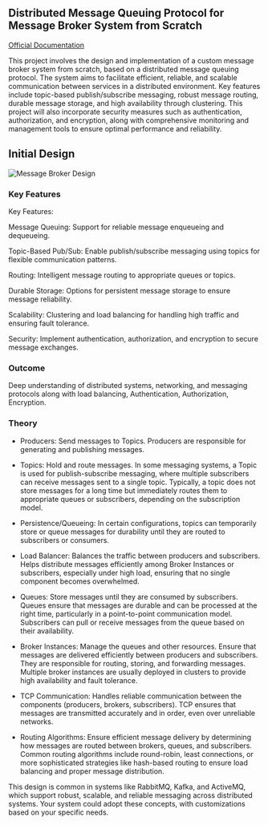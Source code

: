 ## Distributed Message Queuing Protocol for Message Broker System from Scratch

[Official Documentation](https://nixhantb.github.io/Distributed-Message-Broker-Engine/)

This project involves the design and implementation of a custom message broker system from scratch, based on a distributed message queuing protocol. The system aims to facilitate efficient, reliable, and scalable communication between services in a distributed environment. Key features include topic-based publish/subscribe messaging, robust message routing, durable message storage, and high availability through clustering. This project will also incorporate security measures such as authentication, authorization, and encryption, along with comprehensive monitoring and management tools to ensure optimal performance and reliability.

## Initial Design 
![Message Broker Design](docs/high-level-design.png)

### Key Features

Key Features:

Message Queuing: Support for reliable message enqueueing and dequeueing.

Topic-Based Pub/Sub: Enable publish/subscribe messaging using topics for flexible communication patterns.

Routing: Intelligent message routing to appropriate queues or topics.

Durable Storage: Options for persistent message storage to ensure message reliability.

Scalability: Clustering and load balancing for handling high traffic and ensuring fault tolerance.

Security: Implement authentication, authorization, and encryption to secure message exchanges.

### Outcome

Deep understanding of distributed systems, networking, and messaging protocols along with load balancing, Authentication, Authorization, Encryption.

### Theory 

- Producers:
        Send messages to Topics. Producers are responsible for generating and publishing messages.

- Topics:
        Hold and route messages. In some messaging systems, a Topic is used for publish-subscribe messaging, where multiple subscribers can receive messages sent to a single topic.
        Typically, a topic does not store messages for a long time but immediately routes them to appropriate queues or subscribers, depending on the subscription model.
        
- Persistence/Queueing: In certain configurations, topics can temporarily store or queue messages for durability until they are routed to subscribers or consumers.

- Load Balancer:
        Balances the traffic between producers and subscribers.
        Helps distribute messages efficiently among Broker Instances or subscribers, especially under high load, ensuring that no single component becomes overwhelmed.

- Queues:
        Store messages until they are consumed by subscribers. Queues ensure that messages are durable and can be processed at the right time, particularly in a point-to-point communication model.
        Subscribers can pull or receive messages from the queue based on their availability.

- Broker Instances:
        Manage the queues and other resources.
        Ensure that messages are delivered efficiently between producers and subscribers. They are responsible for routing, storing, and forwarding messages.
        Multiple broker instances are usually deployed in clusters to provide high availability and fault tolerance.

- TCP Communication:
        Handles reliable communication between the components (producers, brokers, subscribers). TCP ensures that messages are transmitted accurately and in order, even over unreliable networks.

- Routing Algorithms:
        Ensure efficient message delivery by determining how messages are routed between brokers, queues, and subscribers. Common routing algorithms include round-robin, least connections, or more sophisticated strategies like hash-based routing to ensure load balancing and proper message distribution.

This design is common in systems like RabbitMQ, Kafka, and ActiveMQ, which support robust, scalable, and reliable messaging across distributed systems. Your system could adopt these concepts, with customizations based on your specific needs.